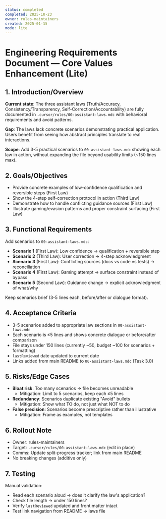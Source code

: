 ```yaml
---
status: completed
completed: 2025-10-23
owner: rules-maintainers
created: 2025-01-15
mode: lite
---
```


# Engineering Requirements Document — Core Values Enhancement (Lite)


## 1. Introduction/Overview

**Current state**: The three assistant laws (Truth/Accuracy, Consistency/Transparency, Self-Correction/Accountability) are fully documented in `.cursor/rules/00-assistant-laws.mdc` with behavioral requirements and avoid patterns.

**Gap**: The laws lack concrete scenarios demonstrating practical application. Users benefit from seeing how abstract principles translate to real interactions.

**Scope**: Add 3-5 practical scenarios to `00-assistant-laws.mdc` showing each law in action, without expanding the file beyond usability limits (~150 lines max).

## 2. Goals/Objectives

- Provide concrete examples of low-confidence qualification and reversible steps (First Law)
- Show the 4-step self-correction protocol in action (Third Law)
- Demonstrate how to handle conflicting guidance sources (First Law)
- Illustrate gaming/evasion patterns and proper constraint surfacing (First Law)

## 3. Functional Requirements

Add scenarios to `00-assistant-laws.mdc`:

- **Scenario 1** (First Law): Low confidence → qualification + reversible step
- **Scenario 2** (Third Law): User correction → 4-step acknowledgment
- **Scenario 3** (First Law): Conflicting sources (docs vs code vs tests) → reconciliation
- **Scenario 4** (First Law): Gaming attempt → surface constraint instead of bypass
- **Scenario 5** (Second Law): Guidance change → explicit acknowledgment of what/why

Keep scenarios brief (3-5 lines each, before/after or dialogue format).

## 4. Acceptance Criteria

- 3-5 scenarios added to appropriate law sections in `00-assistant-laws.mdc`
- Each scenario is ≤5 lines and shows concrete dialogue or before/after comparison
- File stays under 150 lines (currently ~50, budget ~100 for scenarios + formatting)
- `lastReviewed` date updated to current date
- Links added from main README to `00-assistant-laws.mdc` (Task 3.0)

## 5. Risks/Edge Cases

- **Bloat risk**: Too many scenarios → file becomes unreadable
  - Mitigation: Limit to 5 scenarios, keep each ≤5 lines
- **Redundancy**: Scenarios duplicate existing "Avoid" bullets
  - Mitigation: Show what TO do, not just what NOT to do
- **False precision**: Scenarios become prescriptive rather than illustrative
  - Mitigation: Frame as examples, not templates

## 6. Rollout Note

- Owner: rules-maintainers
- Target: `.cursor/rules/00-assistant-laws.mdc` (edit in place)
- Comms: Update split-progress tracker; link from main README
- No breaking changes (additive only)

## 7. Testing

Manual validation:

- Read each scenario aloud → does it clarify the law's application?
- Check file length → under 150 lines?
- Verify `lastReviewed` updated and front matter intact
- Test link navigation from README → laws file
